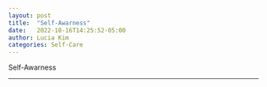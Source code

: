 ```yaml
---
layout: post
title:  "Self-Awarness"
date:   2022-10-16T14:25:52-05:00
author: Lucia Kim
categories: Self-Care
---
```


Self-Awarness


---
